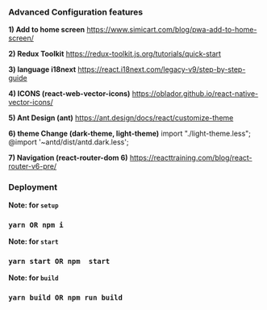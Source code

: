 ### Advanced Configuration features

**1) Add to home screen**
https://www.simicart.com/blog/pwa-add-to-home-screen/

**2) Redux Toolkit**
https://redux-toolkit.js.org/tutorials/quick-start

**3) language i18next**
https://react.i18next.com/legacy-v9/step-by-step-guide

**4) ICONS (react-web-vector-icons)**
https://oblador.github.io/react-native-vector-icons/

**5) Ant Design (ant)**
https://ant.design/docs/react/customize-theme

**6) theme Change (dark-theme, light-theme)**
import "./light-theme.less";
@import '~antd/dist/antd.dark.less';

**7) Navigation (react-router-dom 6)**
https://reacttraining.com/blog/react-router-v6-pre/

### Deployment

**Note: for `setup`**
### `yarn OR npm i`

**Note: for `start`**
### `yarn start OR npm  start`

**Note: for `build`**
### `yarn build OR npm run build`